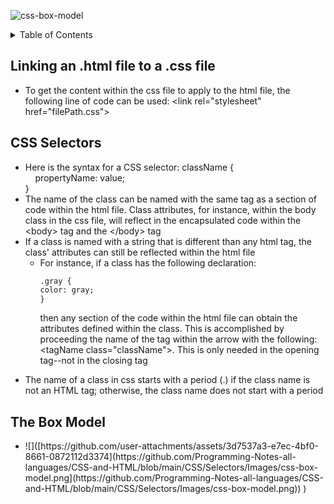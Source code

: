 ![css-box-model](https://github.com/user-attachments/assets/4a73d686-2dad-477e-ae97-36761af5ad3b)
<details>
<summary>Table of Contents</summary>
<ol>
  <li>
    <a href='#start-of-html-pages'>Start of HTML Pages</a>
  </li> 
  <li>
    <a href='#the-anchor-tag'>The Anchor Tag</a>
  </li> 
</ol>
</details>

## Linking an .html file to a .css file
<ul>
  <li>
    <a>To get the content within the css file to apply to the html file, the following line of code can be used: <a><</a>link rel="stylesheet" href="filePath.css"<a>></a></a>
  </li>
</ul>  

## CSS Selectors
<ul>
  <li>
    <a>Here is the syntax for a CSS selector: className {<br>
    &nbsp;&nbsp;&nbsp;&nbsp;propertyName: value;<br> 
    }</a>
  </li>
  <li>
    <a>The name of the class can be named with the same tag as a section of code within the html file. Class attributes, for instance, within the body class in the css file, will reflect in the encapsulated code within the <a><</a>body<a>></a> tag and the <a><</a>/body<a>></a> tag</a>
  </li>
  <li>
    <a>If a class is named with a string that is different than any html tag, the class' attributes can still be reflected within the html file</a>
    <ul>
      <li>
        <a>For instance, if a class has the following declaration:

```html
.gray {
color: gray;
}
```

then any section of the code within the html file can obtain the attributes defined within the class. This is accomplished by proceeding the name of the tag within the arrow with the following: <a><</a>tagName class="className"<a>></a>. This is only needed in the opening tag--not in the closing tag</a>
      </li>
    </ul>
  </li>  
  <li>
    <a>The name of a class in css starts with a period (.) if the class name is not an HTML tag; otherwise, the class name does not start with a period</a>
  </li>         
</ul>    

## The Box Model
<ul>
  <li>
    ![]([https://github.com/user-attachments/assets/3d7537a3-e7ec-4bf0-8661-0872112d3374](https://github.com/Programming-Notes-all-languages/CSS-and-HTML/blob/main/CSS/Selectors/Images/css-box-model.png](https://github.com/Programming-Notes-all-languages/CSS-and-HTML/blob/main/CSS/Selectors/Images/css-box-model.png))
)
